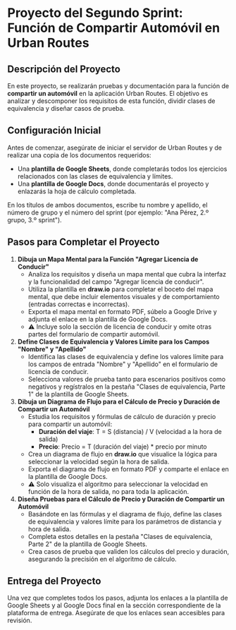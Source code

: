 <!DOCTYPE html>
<html lang="es">
<head>
  <meta charset="UTF-8">
  <meta name="viewport" content="width=device-width, initial-scale=1.0">
</head>
<body>

<h1>Proyecto del Segundo Sprint: Función de Compartir Automóvil en Urban Routes</h1>

<h2>Descripción del Proyecto</h2>
<p>
  En este proyecto, se realizarán pruebas y documentación para la función de <strong>compartir un automóvil</strong> en la aplicación Urban Routes. El objetivo es analizar y descomponer los requisitos de esta función, dividir clases de equivalencia y diseñar casos de prueba.
</p>

<h2>Configuración Inicial</h2>
<p>
  Antes de comenzar, asegúrate de iniciar el servidor de Urban Routes y de realizar una copia de los documentos requeridos:
</p>
<ul>
  <li>Una <strong>plantilla de Google Sheets</strong>, donde completarás todos los ejercicios relacionados con las clases de equivalencia y límites.</li>
  <li>Una <strong>plantilla de Google Docs</strong>, donde documentarás el proyecto y enlazarás la hoja de cálculo completada.</li>
</ul>
<p>
  En los títulos de ambos documentos, escribe tu nombre y apellido, el número de grupo y el número del sprint (por ejemplo: "Ana Pérez, 2.º grupo, 3.º sprint").
</p>

<h2>Pasos para Completar el Proyecto</h2>
<ol>
  <li><strong>Dibuja un Mapa Mental para la Función "Agregar Licencia de Conducir"</strong>
    <ul>
      <li>Analiza los requisitos y diseña un mapa mental que cubra la interfaz y la funcionalidad del campo "Agregar licencia de conducir".</li>
      <li>Utiliza la plantilla en <strong>draw.io</strong> para completar el boceto del mapa mental, que debe incluir elementos visuales y de comportamiento (entradas correctas e incorrectas).</li>
      <li>Exporta el mapa mental en formato PDF, súbelo a Google Drive y adjunta el enlace en la plantilla de Google Docs.</li>
      <li>⚠️ Incluye solo la sección de licencia de conducir y omite otras partes del formulario de compartir automóvil.</li>
    </ul>
  </li>
  
  <li><strong>Define Clases de Equivalencia y Valores Límite para los Campos "Nombre" y "Apellido"</strong>
    <ul>
      <li>Identifica las clases de equivalencia y define los valores límite para los campos de entrada "Nombre" y "Apellido" en el formulario de licencia de conducir.</li>
      <li>Selecciona valores de prueba tanto para escenarios positivos como negativos y regístralos en la pestaña "Clases de equivalencia, Parte 1" de la plantilla de Google Sheets.</li>
    </ul>
  </li>
  
  <li><strong>Dibuja un Diagrama de Flujo para el Cálculo de Precio y Duración de Compartir un Automóvil</strong>
    <ul>
      <li>Estudia los requisitos y fórmulas de cálculo de duración y precio para compartir un automóvil:
        <ul>
          <li><strong>Duración del viaje</strong>: T = S (distancia) / V (velocidad a la hora de salida)</li>
          <li><strong>Precio</strong>: Precio = T (duración del viaje) * precio por minuto</li>
        </ul>
      </li>
      <li>Crea un diagrama de flujo en <strong>draw.io</strong> que visualice la lógica para seleccionar la velocidad según la hora de salida.</li>
      <li>Exporta el diagrama de flujo en formato PDF y comparte el enlace en la plantilla de Google Docs.</li>
      <li>⚠️ Solo visualiza el algoritmo para seleccionar la velocidad en función de la hora de salida, no para toda la aplicación.</li>
    </ul>
  </li>
  
  <li><strong>Diseña Pruebas para el Cálculo de Precio y Duración de Compartir un Automóvil</strong>
    <ul>
      <li>Basándote en las fórmulas y el diagrama de flujo, define las clases de equivalencia y valores límite para los parámetros de distancia y hora de salida.</li>
      <li>Completa estos detalles en la pestaña "Clases de equivalencia, Parte 2" de la plantilla de Google Sheets.</li>
      <li>Crea casos de prueba que validen los cálculos del precio y duración, asegurando la precisión en el algoritmo de cálculo.</li>
    </ul>
  </li>
</ol>

<h2>Entrega del Proyecto</h2>
<p>
  Una vez que completes todos los pasos, adjunta los enlaces a la plantilla de Google Sheets y al Google Docs final en la sección correspondiente de la plataforma de entrega. Asegúrate de que los enlaces sean accesibles para revisión.
</p>

</body>
</html>
